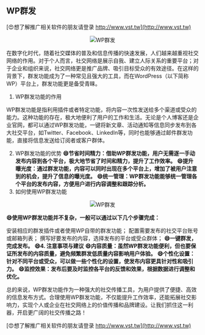 ## **WP群发**

[😍想了解推广相关软件的朋友请登录 http://www.vst.tw](http://www.vst.tw)

 <center><img src="https://vst.tw/MP4/tuiguang/png/7.png" alt="WP群发"></center>

在数字化时代，随着社交媒体的普及和信息传播的快速发展，人们越来越重视社交网络的作用。对于个人而言，社交网络是展示自我、建立人际关系的重要平台；对于企业和组织来说，社交网络更是推广品牌、吸引目标受众的有效途径。在这样的背景下，群发功能成为了一种常见且强大的工具，而在WordPress（以下简称WP）平台上，群发功能更是备受青睐。

1. WP群发功能的作用

WP群发功能是指利用插件或者特定功能，将内容一次性发送给多个渠道或受众的能力。这种功能的存在，极大地便利了用户的工作和生活。无论是个人博客还是企业官网，都可以通过WP群发功能，一键将新文章、活动通知等信息同步发布到各大社交平台，如Twitter、Facebook、LinkedIn等，同时也能够通过邮件群发功能，直接将信息发送给订阅者或客户群体。

2. WP群发功能的优势
**😄节省时间精力：借助WP群发功能，用户无需逐一手动发布内容到各个平台，极大地节省了时间和精力，提升了工作效率。**
**😄提升曝光度：通过群发功能，内容可以同时出现在多个平台上，增加了被用户注意到的机会，提升了信息的曝光度。**
**😄统一管理：WP群发功能能够统一管理各个平台的发布内容，方便用户进行内容调整和跟踪分析。**
3. 如何使用WP群发功能

 <center><img src="https://vst.tw/MP4/tuiguang/png/6.png" alt="WP群发"></center>

**😄使用WP群发功能并不复杂，一般可以通过以下几个步骤完成：**

安装相应的群发插件或者使用WP自带的群发功能；
配置需要发布的社交平台账号或邮箱列表；
撰写好要发布的内容，选择发布的平台或受众群体；
**😄一键群发，完成发布。**
**😄4. 注意事项与建议**
**😄内容质量：虽然WP群发功能便利，但也要保证所发布的内容质量，避免频繁群发低质量内容影响用户体验。**
**😄个性化设置：针对不同平台或受众，可以做一些个性化的设置，使发布内容更具针对性和吸引力。**
**😄监控效果：发布后要及时监控各平台的反馈和效果，根据数据进行调整和优化。**

总的来说，WP群发功能作为一种强大的社交传播工具，为用户提供了便捷、高效的信息发布方式。合理使用WP群发功能，不仅能提升工作效率，还能拓展社交影响力，实现个人或企业在社交网络上的价值传播和品牌建设。让我们抓住这一利器，开启更广阔的社交传播之路！

[😍想了解推广相关软件的朋友请登录 http://www.vst.tw](http://www.vst.tw)



